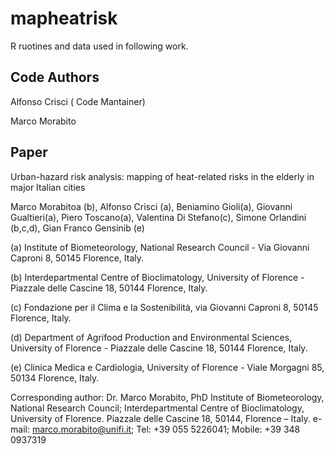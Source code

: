 mapheatrisk
===========

R ruotines and data used in following  work.


## Code Authors

Alfonso Crisci ( Code Mantainer)

Marco Morabito


## Paper

Urban-hazard risk analysis: mapping of heat-related risks in the elderly in major Italian cities

Marco Morabitoa (b), Alfonso Crisci (a), Beniamino Gioli(a), Giovanni Gualtieri(a), Piero Toscano(a), Valentina Di Stefano(c),
Simone Orlandini (b,c,d), Gian Franco Gensinib (e)

(a) Institute of Biometeorology, National Research Council - Via Giovanni Caproni 8, 50145 Florence, Italy.

(b) Interdepartmental Centre of Bioclimatology, University of Florence - Piazzale delle Cascine 18, 50144 Florence, Italy.

(c) Fondazione per il Clima e la Sostenibilità, via Giovanni Caproni  8, 50145 Florence,  Italy.

(d) Department of Agrifood Production and Environmental Sciences, University of Florence - Piazzale delle Cascine 18, 50144 Florence, Italy.

(e) Clinica Medica e Cardiologia, University of Florence - Viale Morgagni 85, 50134 Florence, Italy.


Corresponding author: 
Dr. Marco Morabito, PhD
Institute of Biometeorology, National Research Council; Interdepartmental Centre of Bioclimatology, University of Florence.
Piazzale delle Cascine 18, 50144, Florence – Italy.
e-mail: marco.morabito@unifi.it; Tel: +39 055 5226041; Mobile: +39 348 0937319 





